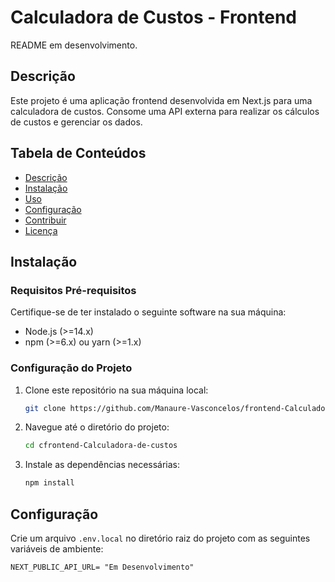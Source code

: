 # Calculadora de Custos - Frontend

README em desenvolvimento.

## Descrição

Este projeto é uma aplicação frontend desenvolvida em Next.js para uma calculadora de custos. Consome uma API externa para realizar os cálculos de custos e gerenciar os dados.

## Tabela de Conteúdos

- [Descrição](#descrição)
- [Instalação](#instalação)
- [Uso](#uso)
- [Configuração](#configuração)
- [Contribuir](#contribuir)
- [Licença](#licença)

## Instalação

### Requisitos Pré-requisitos

Certifique-se de ter instalado o seguinte software na sua máquina:

- Node.js (>=14.x)
- npm (>=6.x) ou yarn (>=1.x)

### Configuração do Projeto

1. Clone este repositório na sua máquina local:
   ```sh
   git clone https://github.com/Manaure-Vasconcelos/frontend-Calculadora-de-custos.git
   ```
2. Navegue até o diretório do projeto:
   ```sh
   cd cfrontend-Calculadora-de-custos
   ```
3. Instale as dependências necessárias:
   ```sh
   npm install
   ```

## Configuração

Crie um arquivo `.env.local` no diretório raiz do projeto com as seguintes variáveis de ambiente:

```env
NEXT_PUBLIC_API_URL= "Em Desenvolvimento"
```

